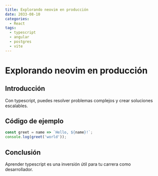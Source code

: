 ```yaml
---
title: Explorando neovim en producción
date: 2033-08-10
categories:
  - React
tags:
  - typescript
  - angular
  - postgres
  - vite
---
```


# Explorando neovim en producción

## Introducción

Con typescript, puedes resolver problemas complejos y crear soluciones escalables.

## Código de ejemplo

```javascript
const greet = name => `Hello, ${name}!`;
console.log(greet('world'));
```

## Conclusión

Aprender typescript es una inversión útil para tu carrera como desarrollador.